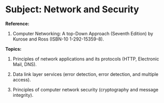 # Subject: Network and Security 
**Reference:**

1. Computer Networking: A top-Down Approach (Seventh Edition) by Kurose and Ross (ISBN-10 1-292-15359-8).

**Topics:**

1. Principles of network applications and its protocols (HTTP, Electronic Mail, DNS).
    
2. Data link layer services (error detection, error detection, and multiple access).
    
3. Principles of computer network security (cryptography and message integrity).